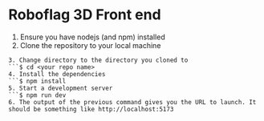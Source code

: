 # Roboflag 3D Front end

1. Ensure you have nodejs (and npm) installed
2. Clone the repository to your local machine
```$ git clone https://github.com/ujeejee/roboflag-r3f
3. Change directory to the directory you cloned to
```$ cd <your repo name>
4. Install the dependencies
```$ npm install
5. Start a development server
```$ npm run dev
6. The output of the previous command gives you the URL to launch. It should be something like http://localhost:5173

